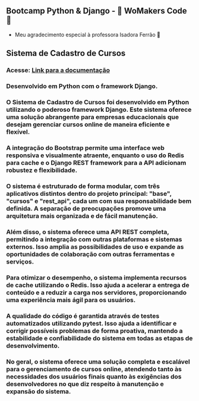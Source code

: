 ## Bootcamp Python & Django - 🦋 WoMakers Code 🦋
* Meu agradecimento especial à professora Isadora Ferrão 🙏

## Sistema de Cadastro de Cursos

### Acesse: [Link para a documentação](https://github.com/luanaxcardoso/Cadastro_de_Cursos/blob/main/documentacao.md)

### Desenvolvido em Python com o framework Django.
 
### O Sistema de Cadastro de Cursos foi desenvolvido em Python utilizando o poderoso framework Django. Este sistema oferece uma solução abrangente para empresas educacionais que desejam gerenciar cursos online de maneira eficiente e flexível.

### A integração do Bootstrap permite uma interface web responsiva e visualmente atraente, enquanto o uso do Redis para cache e o Django REST framework para a API adicionam robustez e flexibilidade.

### O sistema é estruturado de forma modular, com três aplicativos distintos dentro do projeto principal: "base", "cursos" e "rest_api", cada um com sua responsabilidade bem definida. A separação de preocupações promove uma arquitetura mais organizada e de fácil manutenção.

### Além disso, o sistema oferece uma API REST completa, permitindo a integração com outras plataformas e sistemas externos. Isso amplia as possibilidades de uso e expande as oportunidades de colaboração com outras ferramentas e serviços.

### Para otimizar o desempenho, o sistema implementa recursos de cache utilizando o Redis. Isso ajuda a acelerar a entrega de conteúdo e a reduzir a carga nos servidores, proporcionando uma experiência mais ágil para os usuários.

### A qualidade do código é garantida através de testes automatizados utilizando pytest. Isso ajuda a identificar e corrigir possíveis problemas de forma proativa, mantendo a estabilidade e confiabilidade do sistema em todas as etapas de desenvolvimento.

### No geral, o sistema oferece uma solução completa e escalável para o gerenciamento de cursos online, atendendo tanto às necessidades dos usuários finais quanto às exigências dos desenvolvedores no que diz respeito à manutenção e expansão do sistema.
